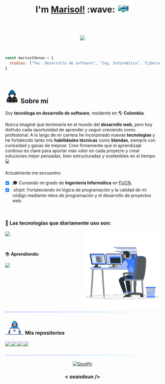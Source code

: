 <!-- Título -->
<h1 align="center">I'm <a  href="https://github.com/seandsun/">Marisol!</a> :wave: <picture><img src="images/Front_End.gif" width="40"></picture></h1> 

<br><br>

<!-- Experiencia en blucle -->
<p align="center">
  <a href="https://github.com/DenverCoder1/readme-typing-svg">
    <img src="https://readme-typing-svg.demolab.com?font=Fira+Code&duration=4000&pause=900&color=5282E9&center=true&random=false&width=435&lines=Mi+experiencia+ha+sido+desarrollando;mini-proyectos+que+han+fortalecido;mi+perfil+como+Front-End+developer." />
  </a>
</p>

<br>

<!-- Estudios -->
```javascript
const marisolHenao = {
  studies: ["Tec. Desarrollo de software", "Ing. Informática", "Ciberseguridad"]
}
``` 

<br>

<!-- Imagen: persona en una laptop y titulo -->
## <picture><img src="images/Now_Person.gif" alt="developer gif"  height="45px"></picture> Sobre mí

<!-- Descripción sobre mí -->
Soy **tecnóloga en desarrollo de software**, residente en :earth_americas: **Colombia**.

Nunca imaginé que terminaría en el mundo del **desarrollo web**, pero hoy disfruto cada oportunidad de aprender y seguir creciendo como profesional. A lo largo de mi carrera he incorporado nuevas **tecnologías** y he fortalecido tanto mis **habilidades técnicas** como **blandas**, siempre con curiosidad y ganas de mejorar. Creo firmemente que el aprendizaje continuo es clave para aportar más valor en cada proyecto y crear soluciones mejor pensadas, bien estructuradas y sostenibles en el tiempo. :computer:

Actualmente me encuentro:

- [x] :mortar_board: Cursando mi grado de **Ingeniería Informática** en [FUCN](https://ucn.edu.co).
- [x] :shipit: Fortaleciendo mi lógica de programación y la calidad de mi código mediante retos de programación y el desarrollo de proyectos web.

<br>

<!-- Tecnologías -->
### :wrench: Las tecnologías que diariamente uso son:

<!-- Imagen: persona en varios computadores -->
<picture> <img align="right" src="images/Computer_Person.gif" width = 250px></picture>

<p align="left">
  <a href="https://skillicons.dev">
    <img src="https://skillicons.dev/icons?i=html,css,js,git,vscode,obsidian,figma" />
  </a>
</p>
<br>

:books: **Aprendiendo**:

<p align="">
  <a href="https://skillicons.dev">
    <img src="https://skillicons.dev/icons?i=react,ts,tailwind,mysql,linux" />
  </a>
</p>

<br>

<!-- Línea -->
<img src="images/Linea.gif">

<!-- Mis repositorios -->
### <picture><img src="images/Developer.gif" alt="developer gif"  height="45px"></picture> Mis repositorios

<a href="https://github.com/seandsun/monorepo-zero-html-css">
  <img align="center" src="https://github-readme-stats-sigma-five.vercel.app/api/pin/?username=seandsun&repo=monorepo-zero-html-css&theme=tokyonight" />
</a>

<a href="https://github.com/seandsun/monorepo-zero-html-css-js">
  <img align="center" src="https://github-readme-stats-sigma-five.vercel.app/api/pin/?username=seandsun&repo=monorepo-zero-html-css-js&theme=tokyonight" />
</a>

<a href="https://github.com/seandsun/monorepo-zero-react">
  <img align="center" src="https://github-readme-stats-sigma-five.vercel.app/api/pin/?username=seandsun&repo=monorepo-zero-react&theme=tokyonight" />
</a>

<a href="https://github.com/seandsun/monorepo-zero-astro">
  <img align="center" src="https://github-readme-stats-sigma-five.vercel.app/api/pin/?username=seandsun&repo=monorepo-zero-astro&theme=tokyonight" />
</a>
<br><br>

<!-- Línea -->
<img src="images/Linea.gif">

<!-- Frase-->
<div align="center"> 
  
  [![Quotify](https://github-readme-quotify.vercel.app/api?&type=horizontal&theme=catppuccin_macchiato&quote=Si+ya+sabes+lo+que+tienes+que+hacer+y+no+lo+haces,+entonces+estás+peor+que+antes.&author=Confucio)](https://github.com/Vishal-beep136/github-readme-quotify)
</div>

<h3 align="center">< seandsun /></h3>
